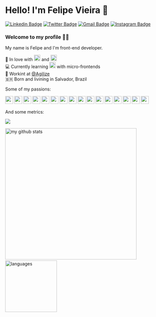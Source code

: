 # Hello! I'm Felipe Vieira 👋

[![Linkedin Badge](https://img.shields.io/badge/-LinkedIn-blue?style=flat-square&logo=Linkedin&logoColor=white&link=https://www.linkedin.com/in/felipe-vieira-a6983513a/)](https://www.linkedin.com/in/felipe-vieira-a6983513a/)
[![Twitter Badge](https://img.shields.io/badge/-Twitter-1ca0f1?style=flat-square&labelColor=1ca0f1&logo=twitter&logoColor=white&link=https://twitter.com/felipe_vlima)](https://twitter.com/felipe_vlima)
[![Gmail Badge](https://img.shields.io/badge/-Gmail-c14438?style=flat-square&logo=Gmail&logoColor=white&link=mailto:felipe.lima@agilize.com.br)](mailto:felipe.lima@agilize.com.br)
[![Instagram Badge](https://img.shields.io/badge/-Instagram-C13584?style=flat-square&labelColor=C13584&logo=instagram&logoColor=white&link=https://www.instagram.com/lipe_vlima/)](https://www.instagram.com/lipe_vlima/)

### Welcome to my profile :man_technologist:

My name is Felipe and I'm front-end developer.

 💙  In love with <img src="https://devicon.dev/devicon.git/icons/javascript/javascript-original.svg" width="20px" height="20px"/> and <img src="https://devicon.dev/devicon.git/icons/typescript/typescript-original.svg" width="20px" height="20px"/><br>
 💻  Currently learning <img src="https://devicon.dev/devicon.git/icons/react/react-original.svg" width="20px" height="20px"/> with micro-frontends<br>
 👾  Workint at [@Agilize](https://www.agilize.com.br)<br>
 🇧🇷  Born and livining in Salvador, Brazil <br>
 
Some of my passions:

<p align="start">
 <img src="https://devicon.dev/devicon.git/icons/ubuntu/ubuntu-plain.svg" width="25px" height="25px"/>
 <img src="https://devicon.dev/devicon.git/icons/javascript/javascript-original.svg" width="25px" height="25px"/>
 <img src="https://devicon.dev/devicon.git/icons/python/python-original.svg" width="25px" height="25px"/>
 <img src="https://devicon.dev/devicon.git/icons/nodejs/nodejs-original.svg" width="25px" height="25px"/>
 <img src="https://devicon.dev/devicon.git/icons/react/react-original.svg" width="25px" height="25px"/>
 <img src="https://devicon.dev/devicon.git/icons/typescript/typescript-original.svg" width="25px" height="25px"/>
 <img src="https://devicon.dev/devicon.git/icons/github/github-original.svg" width="25px" height="25px"/>
 <img src="https://devicon.dev/devicon.git/icons/apple/apple-original.svg" width="25px" height="25px"/>
 <img src="https://devicon.dev/devicon.git/icons/docker/docker-original.svg" width="25px" height="25px"/>
 <img src="https://devicon.dev/devicon.git/icons/babel/babel-original.svg" width="25px" height="25px"/>
 <img src="https://devicon.dev/devicon.git/icons/html5/html5-original.svg" width="25px" height="25px"/>
 <img src="https://devicon.dev/devicon.git/icons/visualstudio/visualstudio-plain.svg" width="25px" height="25px"/>
 <img src="https://devicon.dev/devicon.git/icons/sequelize/sequelize-original.svg" width="25px" height="25px"/>
 <img src="https://devicon.dev/devicon.git/icons/webpack/webpack-plain.svg" width="25px" height="25px"/>
 <img src="https://devicon.dev/devicon.git/icons/yarn/yarn-original.svg" width="25px" height="25px"/>
 <img src="https://devicon.dev/devicon.git/icons/css3/css3-original.svg" width="25px" height="25px"/>
</p>

And some metrics:

<p align="start">
 <img src="https://github-profile-trophy.vercel.app/?username=felipevlima&column=7&theme=onedark"/>
</p>
<p align="start">
 <img src="https://github-readme-stats.vercel.app/api?username=felipevlima&show_icons=true&theme=tokyonight" alt="my github stats" width="420"/>&nbsp;<img src="https://github-readme-stats.vercel.app/api/top-langs/?username=felipevlima&layout=compact&theme=tokyonight" alt="languages" height="165">
</p>
